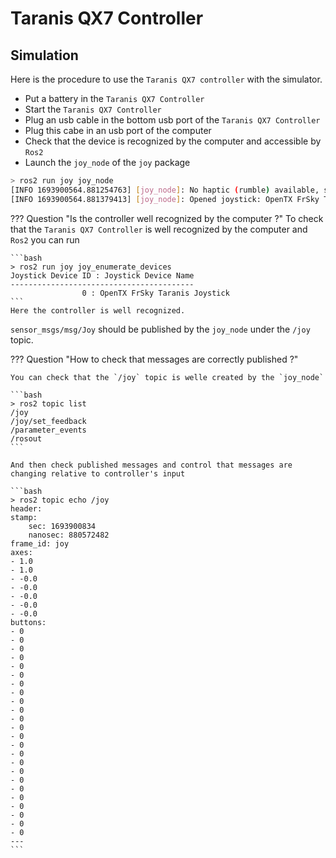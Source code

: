 # Taranis QX7 Controller

## Simulation

Here is the procedure to use the `Taranis QX7 controller` with the simulator.

- Put a battery in the `Taranis QX7 Controller`
- Start the `Taranis QX7 Controller`
- Plug an usb cable in the bottom usb port of the `Taranis QX7 Controller`
- Plug this cabe in an usb port of the computer
- Check that the device is recognized by the computer and accessible by `Ros2`
- Launch the `joy_node` of the `joy` package

```bash
> ros2 run joy joy_node
[INFO 1693900564.881254763] [joy_node]: No haptic (rumble) available, skipping initialization (handleJoyDeviceAdded() at ./src/joy.cpp:394)                                                                 
[INFO 1693900564.881379413] [joy_node]: Opened joystick: OpenTX FrSky Taranis Joystick.  deadzone: 0.0 50000 (handleJoyDeviceAdded() at ./src/joy.cpp:397)  
```

??? Question "Is the controller well recognized by the computer ?"
	To check that the `Taranis QX7 Controller` is well recognized by the computer and `Ros2` you can run

	```bash
	> ros2 run joy joy_enumerate_devices
	Joystick Device ID : Joystick Device Name
	-----------------------------------------
					0 : OpenTX FrSky Taranis Joystick
	```
	Here the controller is well recognized.

`sensor_msgs/msg/Joy` should be published by the `joy_node` under the `/joy` topic.

??? Question "How to check that messages are correctly published ?"

	You can check that the `/joy` topic is welle created by the `joy_node`

	```bash
	> ros2 topic list
	/joy
	/joy/set_feedback
	/parameter_events
	/rosout
	```

	And then check published messages and control that messages are changing relative to controller's input

	```bash
	> ros2 topic echo /joy
	header:
	stamp:
		sec: 1693900834
		nanosec: 880572482
	frame_id: joy
	axes:
	- 1.0
	- 1.0
	- -0.0
	- -0.0
	- -0.0
	- -0.0
	- -0.0
	buttons:
	- 0
	- 0
	- 0
	- 0
	- 0
	- 0
	- 0
	- 0
	- 0
	- 0
	- 0
	- 0
	- 0
	- 0
	- 0
	- 0
	- 0
	- 0
	- 0
	- 0
	- 0
	- 0
	- 0
	- 0
	---
	```